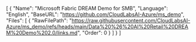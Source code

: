 [
  {
    "Name": "Microsoft Fabric DREAM Demo for SMB",
    "Language": "English",
    "BaseURL": "https://github.com/CloudLabsAI-Azure/ms_demo",
    "Files": [
      {
        "RawFilePath": "https://raw.githubusercontent.com/CloudLabsAI-Azure/ms_demo/refs/heads/main/Data%20%26%20AI%20Retail%20DREAM%20Demo%202.0/links.md",
        "Order": 0
      }
    ]
  }
]

